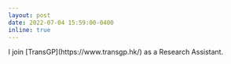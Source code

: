 ```yaml
---
layout: post
date: 2022-07-04 15:59:00-0400
inline: true
---
```

<span >
I join [TransGP](https://www.transgp.hk/) as a Research Assistant.
</span>
